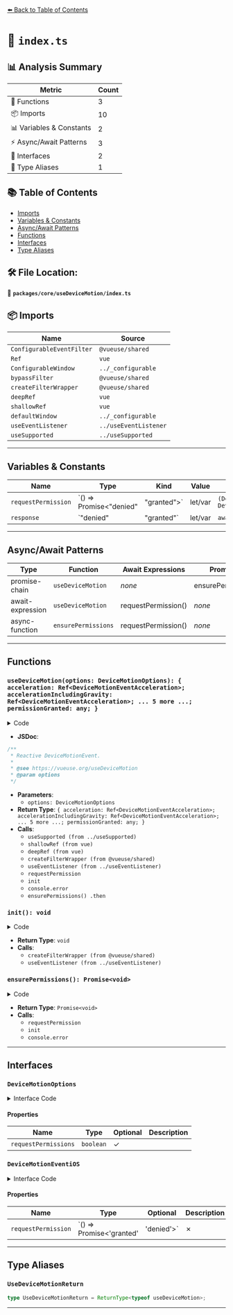 [⬅️ Back to Table of Contents](../../../index.md)

# 📄 `index.ts`

## 📊 Analysis Summary

| Metric | Count |
|--------|-------|
| 🔧 Functions | 3 |
| 📦 Imports | 10 |
| 📊 Variables & Constants | 2 |
| ⚡ Async/Await Patterns | 3 |
| 📐 Interfaces | 2 |
| 📑 Type Aliases | 1 |

## 📚 Table of Contents

- [Imports](#imports)
- [Variables & Constants](#variables-constants)
- [Async/Await Patterns](#asyncawait-patterns)
- [Functions](#functions)
- [Interfaces](#interfaces)
- [Type Aliases](#type-aliases)

## 🛠️ File Location:
📂 **`packages/core/useDeviceMotion/index.ts`**

## 📦 Imports

| Name | Source |
|------|--------|
| `ConfigurableEventFilter` | `@vueuse/shared` |
| `Ref` | `vue` |
| `ConfigurableWindow` | `../_configurable` |
| `bypassFilter` | `@vueuse/shared` |
| `createFilterWrapper` | `@vueuse/shared` |
| `deepRef` | `vue` |
| `shallowRef` | `vue` |
| `defaultWindow` | `../_configurable` |
| `useEventListener` | `../useEventListener` |
| `useSupported` | `../useSupported` |


---

## Variables & Constants

| Name | Type | Kind | Value | Exported |
|------|------|------|-------|----------|
| `requestPermission` | `() => Promise<"denied" | "granted">` | let/var | `(DeviceMotionEvent as unknown as DeviceMotionEventiOS).requestPermission` | ✗ |
| `response` | `"denied" | "granted"` | let/var | `await requestPermission()` | ✗ |


---

## Async/Await Patterns

| Type | Function | Await Expressions | Promise Chains |
|------|----------|-------------------|----------------|
| promise-chain | `useDeviceMotion` | *none* | ensurePermissions().then |
| await-expression | `useDeviceMotion` | requestPermission() | *none* |
| async-function | `ensurePermissions` | requestPermission() | *none* |


---

## Functions

### `useDeviceMotion(options: DeviceMotionOptions): { acceleration: Ref<DeviceMotionEventAcceleration>; accelerationIncludingGravity: Ref<DeviceMotionEventAcceleration>; ... 5 more ...; permissionGranted: any; }`

<details><summary>Code</summary>

```ts
export function useDeviceMotion(options: DeviceMotionOptions = {}) {
  const {
    window = defaultWindow,
    requestPermissions = false,
    eventFilter = bypassFilter,
  } = options

  const isSupported = useSupported(() => typeof DeviceMotionEvent !== 'undefined')
  const requirePermissions = useSupported(() => isSupported.value && 'requestPermission' in DeviceMotionEvent && typeof DeviceMotionEvent.requestPermission === 'function')
  const permissionGranted = shallowRef(false)
  const acceleration: Ref<DeviceMotionEvent['acceleration']> = deepRef({ x: null, y: null, z: null })
  const rotationRate: Ref<DeviceMotionEvent['rotationRate']> = deepRef({ alpha: null, beta: null, gamma: null })
  const interval = shallowRef(0)
  const accelerationIncludingGravity: Ref<DeviceMotionEvent['accelerationIncludingGravity']> = deepRef({
    x: null,
    y: null,
    z: null,
  })

  function init() {
    if (window) {
      const onDeviceMotion = createFilterWrapper(
        eventFilter,
        (event: DeviceMotionEvent) => {
          acceleration.value = {
            x: event.acceleration?.x || null,
            y: event.acceleration?.y || null,
            z: event.acceleration?.z || null,
          }
          accelerationIncludingGravity.value = {
            x: event.accelerationIncludingGravity?.x || null,
            y: event.accelerationIncludingGravity?.y || null,
            z: event.accelerationIncludingGravity?.z || null,
          }
          rotationRate.value = {
            alpha: event.rotationRate?.alpha || null,
            beta: event.rotationRate?.beta || null,
            gamma: event.rotationRate?.gamma || null,
          }
          interval.value = event.interval
        },
      )

      useEventListener(window, 'devicemotion', onDeviceMotion, { passive: true })
    }
  }

  const ensurePermissions = async () => {
    if (!requirePermissions.value)
      permissionGranted.value = true

    if (permissionGranted.value)
      return
    if (requirePermissions.value) {
      const requestPermission = (DeviceMotionEvent as unknown as DeviceMotionEventiOS).requestPermission
      try {
        const response = await requestPermission()
        if (response === 'granted') {
          permissionGranted.value = true
          init()
        }
      }
      catch (error) {
        console.error(error)
      }
    }
  }

  if (isSupported.value) {
    if (requestPermissions && requirePermissions.value) {
      ensurePermissions()
        .then(() => init())
    }
    else {
      init()
    }
  }

  return {
    acceleration,
    accelerationIncludingGravity,
    rotationRate,
    interval,
    isSupported,
    requirePermissions,
    ensurePermissions,
    permissionGranted,
  }
}
```
</details>

- **JSDoc**:
```ts
/**
 * Reactive DeviceMotionEvent.
 *
 * @see https://vueuse.org/useDeviceMotion
 * @param options
 */
```

- **Parameters**:
  - `options: DeviceMotionOptions`
- **Return Type**: `{ acceleration: Ref<DeviceMotionEventAcceleration>; accelerationIncludingGravity: Ref<DeviceMotionEventAcceleration>; ... 5 more ...; permissionGranted: any; }`
- **Calls**:
  - `useSupported (from ../useSupported)`
  - `shallowRef (from vue)`
  - `deepRef (from vue)`
  - `createFilterWrapper (from @vueuse/shared)`
  - `useEventListener (from ../useEventListener)`
  - `requestPermission`
  - `init`
  - `console.error`
  - `ensurePermissions()
        .then`
### `init(): void`

<details><summary>Code</summary>

```ts
function init() {
    if (window) {
      const onDeviceMotion = createFilterWrapper(
        eventFilter,
        (event: DeviceMotionEvent) => {
          acceleration.value = {
            x: event.acceleration?.x || null,
            y: event.acceleration?.y || null,
            z: event.acceleration?.z || null,
          }
          accelerationIncludingGravity.value = {
            x: event.accelerationIncludingGravity?.x || null,
            y: event.accelerationIncludingGravity?.y || null,
            z: event.accelerationIncludingGravity?.z || null,
          }
          rotationRate.value = {
            alpha: event.rotationRate?.alpha || null,
            beta: event.rotationRate?.beta || null,
            gamma: event.rotationRate?.gamma || null,
          }
          interval.value = event.interval
        },
      )

      useEventListener(window, 'devicemotion', onDeviceMotion, { passive: true })
    }
  }
```
</details>

- **Return Type**: `void`
- **Calls**:
  - `createFilterWrapper (from @vueuse/shared)`
  - `useEventListener (from ../useEventListener)`
### `ensurePermissions(): Promise<void>`

<details><summary>Code</summary>

```ts
async () => {
    if (!requirePermissions.value)
      permissionGranted.value = true

    if (permissionGranted.value)
      return
    if (requirePermissions.value) {
      const requestPermission = (DeviceMotionEvent as unknown as DeviceMotionEventiOS).requestPermission
      try {
        const response = await requestPermission()
        if (response === 'granted') {
          permissionGranted.value = true
          init()
        }
      }
      catch (error) {
        console.error(error)
      }
    }
  }
```
</details>

- **Return Type**: `Promise<void>`
- **Calls**:
  - `requestPermission`
  - `init`
  - `console.error`

---

## Interfaces

### `DeviceMotionOptions`

<details><summary>Interface Code</summary>

```ts
export interface DeviceMotionOptions extends ConfigurableWindow, ConfigurableEventFilter {
  /**
   * Request for permissions immediately if it's not granted,
   * otherwise label and deviceIds could be empty
   *
   * @default false
   */
  requestPermissions?: boolean
}
```
</details>

#### Properties

| Name | Type | Optional | Description |
|------|------|----------|-------------|
| `requestPermissions` | `boolean` | ✓ |  |

### `DeviceMotionEventiOS`

<details><summary>Interface Code</summary>

```ts
interface DeviceMotionEventiOS extends DeviceMotionOptions {
  requestPermission: () => Promise<'granted' | 'denied'>
}
```
</details>

#### Properties

| Name | Type | Optional | Description |
|------|------|----------|-------------|
| `requestPermission` | `() => Promise<'granted' | 'denied'>` | ✗ |  |


---

## Type Aliases

### `UseDeviceMotionReturn`

```ts
type UseDeviceMotionReturn = ReturnType<typeof useDeviceMotion>;
```


---